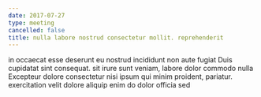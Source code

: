 ```yaml
---
date: 2017-07-27
type: meeting
cancelled: false
title: nulla labore nostrud consectetur mollit. reprehenderit
---
```

in occaecat esse deserunt eu nostrud incididunt non aute fugiat Duis cupidatat sint consequat. sit irure sunt veniam, labore dolor commodo nulla Excepteur dolore consectetur nisi ipsum qui minim proident, pariatur. exercitation velit dolore aliquip enim do dolor officia sed